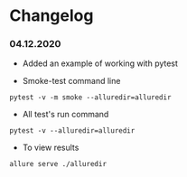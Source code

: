 # Changelog

### 04.12.2020

- Added an example of working with pytest

- Smoke-test command line

```
pytest -v -m smoke --alluredir=alluredir
```

- All test's run command

```
pytest -v --alluredir=alluredir
```

- To view results

```
allure serve ./alluredir
```